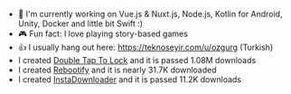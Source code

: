 - 🔭  I'm currently working on Vue.js & Nuxt.js, Node.js, Kotlin for Android, Unity, Docker and little bit Swift :)
- 🎮  Fun fact: I love playing story-based games
- 👍  I usually hang out here: https://teknoseyir.com/u/ozgurg (Turkish)
- I created [Double Tap To Lock](https://dttl.page.link/store) and it is passed 1.08M downloads
- I created [Rebootify](https://rebootify.page.link/store) and it is nearly 31.7K downloaded
- I created [InstaDownloader](https://instadownloader.page.link/store) and it is passed 11.2K downloads
